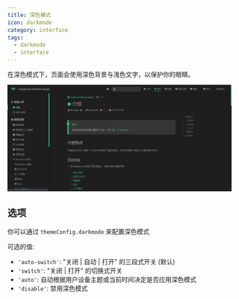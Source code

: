 ```yaml
---
title: 深色模式
icon: darkmode
category: interface
tags:
  - darkmode
  - interface
---
```


在深色模式下，页面会使用深色背景与浅色文字，以保护你的眼睛。

<!-- more -->

![深色模式](./assets/darkmode.png)

## 选项

你可以通过 `themeConfig.darkmode` 来配置深色模式

可选的值:

- `'auto-switch'`: "关闭 | 自动 | 打开" 的三段式开关 (默认)
- `'switch'`: "关闭 | 打开" 的切换式开关
- `'auto'`: 自动根据用户设备主题或当前时间决定是否应用深色模式
- `'disable'`: 禁用深色模式
